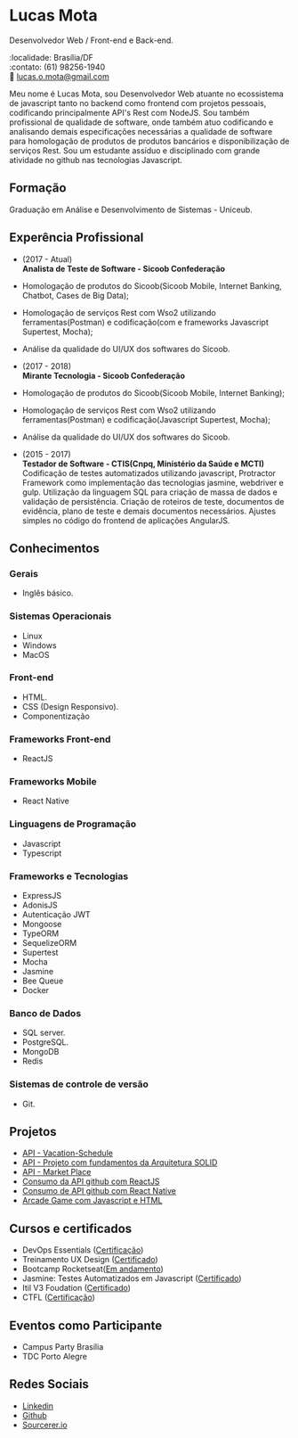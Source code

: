# Lucas Mota

Desenvolvedor Web / Front-end e Back-end.

:localidade: Brasília/DF <br>
:contato: (61) 98256-1940 <br>
:e-mail: lucas.o.mota@gmail.com

Meu nome é Lucas Mota, sou Desenvolvedor Web atuante no ecossistema de javascript tanto no backend como frontend com projetos pessoais, codificando principalmente API's Rest com NodeJS. Sou também profissional de qualidade de software, onde também atuo codificando e analisando demais especificações necessárias a qualidade de software para homologação de produtos de produtos bancários e disponibilização de serviços Rest. Sou um estudante assíduo e disciplinado com grande atividade no github nas tecnologias Javascript.

## Formação

Graduação em Análise e Desenvolvimento de Sistemas - Uniceub.

## Experência Profissional

- (2017 - Atual) <br>
  **Analista de Teste de Software - Sicoob Confederação**
- Homologação de produtos do Sicoob(Sicoob Mobile, Internet Banking, Chatbot, Cases de Big Data);
- Homologação de serviços Rest com Wso2 utilizando ferramentas(Postman) e codificação(com e frameworks Javascript Supertest, Mocha);
- Análise da qualidade do UI/UX dos softwares do Sicoob.

- (2017 - 2018) <br>
  **Mirante Tecnologia - Sicoob Confederação**
- Homologação de produtos do Sicoob(Sicoob Mobile, Internet Banking);
- Homologação de serviços Rest com Wso2 utilizando ferramentas(Postman) e codificação(Javascript Supertest, Mocha);
- Análise da qualidade do UI/UX dos softwares do Sicoob.

* (2015 - 2017) <br>
  **Testador de Software - CTIS(Cnpq, Ministério da Saúde e MCTI)**  
  Codificação de testes automatizados utilizando javascript, Protractor Framework como implementação das tecnologias jasmine, webdriver e gulp. Utilização da linguagem SQL para criação de massa de dados e validação de persistência. Criação de roteiros de teste, documentos de evidência, plano de teste e demais documentos necessários. Ajustes simples no código do frontend de aplicações AngularJS.

## Conhecimentos

### Gerais

- Inglês básico.

### Sistemas Operacionais

- Linux
- Windows
- MacOS

### Front-end

- HTML.
- CSS (Design Responsivo).
- Componentização

### Frameworks Front-end

- ReactJS

### Frameworks Mobile

- React Native

### Linguagens de Programação

- Javascript
- Typescript

### Frameworks e Tecnologias

- ExpressJS
- AdonisJS
- Autenticação JWT
- Mongoose
- TypeORM
- SequelizeORM
- Supertest
- Mocha
- Jasmine
- Bee Queue
- Docker

### Banco de Dados

- SQL server.
- PostgreSQL.
- MongoDB
- Redis

### Sistemas de controle de versão

- Git.

## Projetos

- [API - Vacation-Schedule](https://github.com/llucasmota/vacation-schedule)
- [API - Projeto com fundamentos da Arquitetura SOLID](https://github.com/llucasmota/gostack-template-fundamentos-node)
- [API - Market Place](https://github.com/llucasmota/marketplace)
- [Consumo da API github com ReactJS](https://github.com/llucasmota/github-repositories-react)
- [Consumo de API github com React Native](https://github.com/llucasmota/gostack-template-conceitos-react-native)
- [Arcade Game com Javascript e HTML](https://github.com/llucasmota/frontend-nanodegree-arcade-game)

## Cursos e certificados

- DevOps Essentials ([Certificação](#))
- Treinamento UX Design ([Certificado](#))
- Bootcamp Rocketseat([Em andamento](#))
- Jasmine: Testes Automatizados em Javascript ([Certificado](#))
- Itil V3 Foudation ([Certificado](#))
- CTFL ([Certificação](#))

## Eventos como Participante

- Campus Party Brasília
- TDC Porto Alegre

## Redes Sociais

- [Linkedin](https://www.linkedin.com/in/lucas-mota-b85934ab/)
- [Github](https://github.com/llucasmota)
- [Sourcerer.io](https://sourcerer.io/llucasmota)
